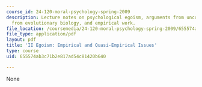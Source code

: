 ```yaml
---
course_id: 24-120-moral-psychology-spring-2009
description: Lecture notes on psychological egoism, arguments from unconscious motives,  arguments
  from evolutionary biology, and empirical work.
file_location: /coursemedia/24-120-moral-psychology-spring-2009/655574ab3c71b2e817ad54c81420b640_MIT24_120s09_lec02.pdf
file_type: application/pdf
layout: pdf
title: 'II Egoism: Empirical and Quasi-Empirical Issues'
type: course
uid: 655574ab3c71b2e817ad54c81420b640

---
```

None